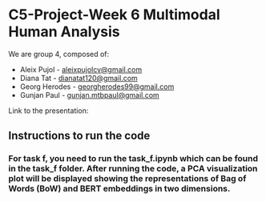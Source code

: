 # C5-Project-Week 6 Multimodal Human Analysis

We are group 4, composed of:
- Aleix Pujol - aleixpujolcv@gmail.com
- Diana Tat - dianatat120@gmail.com
- Georg Herodes - georgherodes99@gmail.com
- Gunjan Paul - gunjan.mtbpaul@gmail.com

Link to the presentation: 

## Instructions to run the code

### For task f, you need to run the task_f.ipynb which can be found in the task_f folder. After running the code, a PCA visualization plot will be displayed showing the representations of Bag of Words (BoW) and BERT embeddings in two dimensions.








